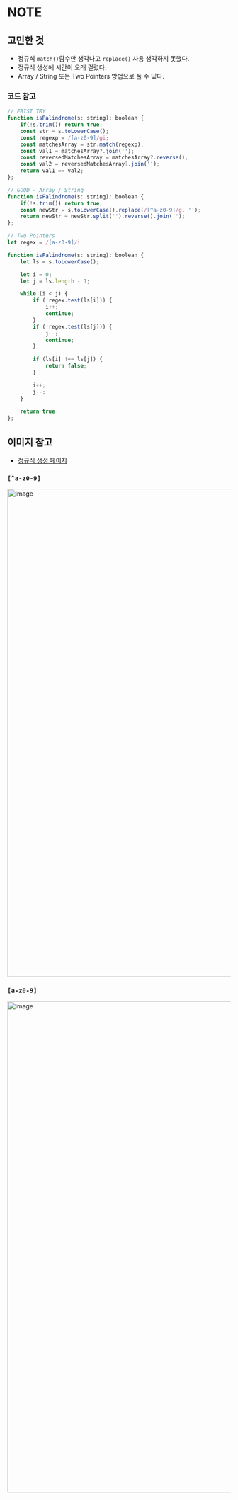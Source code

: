 # NOTE
## 고민한 것
- 정규식 `match()`함수만 생각나고 `replace()` 사용 생각하지 못했다.
- 정규식 생성에 시간이 오래 걸렸다.
- Array / String 또는 Two Pointers 방법으로 풀 수 있다.
### 코드 참고
```javascript
// FRIST TRY
function isPalindrome(s: string): boolean {
    if(!s.trim()) return true;
    const str = s.toLowerCase();
    const regexp = /[a-z0-9]/gi;
    const matchesArray = str.match(regexp);
    const val1 = matchesArray?.join('');
    const reversedMatchesArray = matchesArray?.reverse();
    const val2 = reversedMatchesArray?.join('');
    return val1 == val2;
};
```

```javascript
// GOOD - Array / String 
function isPalindrome(s: string): boolean {
    if(!s.trim()) return true;
    const newStr = s.toLowerCase().replace(/[^a-z0-9]/g, '');
    return newStr = newStr.split('').reverse().join('');
};
```

```js
// Two Pointers
let regex = /[a-z0-9]/i

function isPalindrome(s: string): boolean {
    let ls = s.toLowerCase();

    let i = 0;
    let j = ls.length - 1;

    while (i < j) {
        if (!regex.test(ls[i])) {
            i++;
            continue;
        }
        if (!regex.test(ls[j])) {
            j--;
            continue;
        }

        if (ls[i] !== ls[j]) {
            return false;
        }

        i++;
        j--;
    }
    
    return true
};
```

## 이미지 참고
- [정규식 생성 페이지](https://regexr.com/)
### `[^a-z0-9]`
<img width="1102" alt="image" src="https://github.com/user-attachments/assets/05ee84c9-be3c-451b-899d-c62f959f4df3" />

### `[a-z0-9]`
<img width="1109" alt="image" src="https://github.com/user-attachments/assets/bd7260c4-1584-4c4f-8d3c-11be6650020b" />

